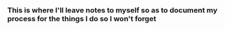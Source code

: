 ### This is where I'll leave notes to myself so as to document my process for the things I do so I won't forget

